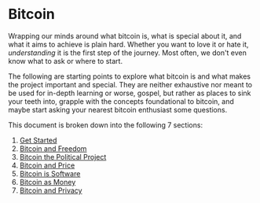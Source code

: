 <br>

# Bitcoin

Wrapping our minds around what bitcoin is, what is special about it, and what it aims to achieve is plain hard. Whether you want to love it or hate it, _understanding_ it is the first step of the journey. Most often, we don't even know what to ask or where to start. 

The following are starting points to explore what bitcoin is and what makes the project important and special. They are neither exhaustive nor meant to be used for in-depth learning or worse, gospel, but rather as places to sink your teeth into, grapple with the concepts foundational to bitcoin, and maybe start asking your nearest bitcoin enthusiast some questions.

This document is broken down into the following 7 sections:

1. [Get Started](#getting-started)
2. [Bitcoin and Freedom](#bitcoin-and-freedom)
3. [Bitcoin the Political Project](#bitcoin-political-project)
4. [Bitcoin and Price](#bitcoin-and-price)
5. [Bitcoin is Software](#bitcoin-software)
6. [Bitcoin as Money](#bitcoin-as-money)
7. [Bitcoin and Privacy](#bitcoin-and-privacy)